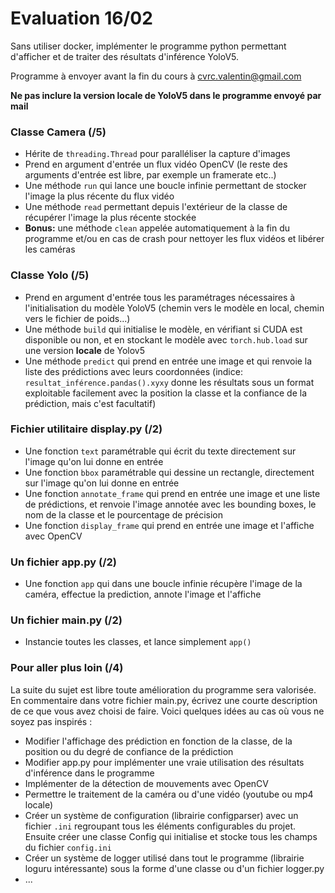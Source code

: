 # Evaluation 16/02

Sans utiliser docker, implémenter le programme python permettant d'afficher et de traiter des résultats d'inférence YoloV5.

Programme à envoyer avant la fin du cours à cvrc.valentin@gmail.com

**Ne pas inclure la version locale de YoloV5 dans le programme envoyé par mail**


### Classe Camera (/5)
- Hérite de `threading.Thread` pour paralléliser la capture d'images
- Prend en argument d'entrée un flux vidéo OpenCV (le reste des arguments d'entrée est libre, par exemple un framerate etc..)
- Une méthode `run` qui lance une boucle infinie permettant de stocker l'image la plus récente du flux vidéo
- Une méthode `read` permettant depuis l'extérieur de la classe de récupérer l'image la plus récente stockée
- **Bonus:** une méthode `clean` appelée automatiquement à la fin du programme et/ou en cas de crash pour nettoyer les flux vidéos et libérer les caméras

### Classe Yolo (/5)
- Prend en argument d'entrée tous les paramétrages nécessaires à l'initialisation du modèle YoloV5 (chemin vers le modèle en local, chemin vers le fichier de poids...)
- Une méthode `build` qui initialise le modèle, en vérifiant si CUDA est disponible ou non, et en stockant le modèle avec `torch.hub.load` sur une version **locale** de Yolov5
- Une méthode `predict` qui prend en entrée une image et qui renvoie la liste des prédictions avec leurs coordonnées (indice: `resultat_inférence.pandas().xyxy` donne les résultats sous un format exploitable facilement avec la position la classe et la confiance de la prédiction, mais c'est facultatif)

### Fichier utilitaire display.py (/2)
- Une fonction `text` paramétrable qui écrit du texte directement sur l'image qu'on lui donne en entrée
- Une fonction `bbox` paramétrable qui dessine un rectangle, directement sur l'image qu'on lui donne en entrée
- Une fonction `annotate_frame` qui prend en entrée une image et une liste de prédictions, et renvoie l'image annotée avec les bounding boxes, le nom de la classe et le pourcentage de précision
- Une fonction `display_frame` qui prend en entrée une image et l'affiche avec OpenCV

### Un fichier app.py (/2)
- Une fonction `app` qui dans une boucle infinie récupère l'image de la caméra, effectue la prediction, annote l'image et l'affiche

### Un fichier main.py (/2)
- Instancie toutes les classes, et lance simplement `app()`

### Pour aller plus loin (/4)
La suite du sujet est libre toute amélioration du programme sera valorisée. En commentaire dans votre fichier main.py, écrivez une courte description de ce que vous avez choisi de faire. Voici quelques idées au cas où vous ne soyez pas inspirés :
- Modifier l'affichage des prédiction en fonction de la classe, de la position ou du degré de confiance de la prédiction
- Modifier app.py pour implémenter une vraie utilisation des résultats d'inférence dans le programme
- Implémenter de la détection de mouvements avec OpenCV
- Permettre le traitement de la caméra ou d'une vidéo (youtube ou mp4 locale)
- Créer un système de configuration (librairie configparser) avec un fichier `.ini` regroupant tous les éléments configurables du projet. Ensuite créer une classe Config qui initialise et stocke tous les champs du fichier `config.ini`
- Créer un système de logger utilisé dans tout le programme (librairie loguru intéressante) sous la forme d'une classe ou d'un fichier logger.py
- ...
